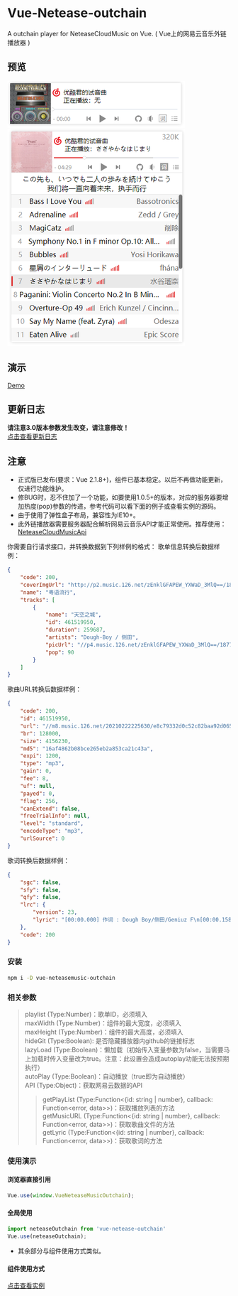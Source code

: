 ﻿# Vue-Netease-outchain
A outchain player for NeteaseCloudMusic on Vue. ( Vue上的网易云音乐外链播放器 )

## 预览
![preview1](https://raw.githubusercontent.com/BugKun/vue-neteasemusic-outchain/master/preview1.png)
![preview2](https://raw.githubusercontent.com/BugKun/vue-neteasemusic-outchain/master/preview2.png)

## 演示
<a href="https://nopast.gitee.io/demo-page/neteasemusic-player" target="_blank">Demo</a>

## 更新日志
**请注意3.0版本参数发生改变，请注意修改！**
<br/> 
<a href="//github.com/BugKun/vue-neteasemusic-outchain/blob/master/UPDATE.md" target="_blank">点击查看更新日志</a>

## 注意
* 正式版已发布(要求：Vue 2.1.8+)，组件已基本稳定。以后不再做功能更新，仅进行功能维护。
* 修BUG时，忍不住加了一个功能，如要使用1.0.5+的版本，对应的服务器要增加热度(pop)参数的传递，参考代码可以看下面的例子或查看实例的源码。
* 由于使用了弹性盒子布局，兼容性为IE10+。
* 此外链播放器需要服务器配合解析网易云音乐API才能正常使用。推荐使用：<a href="https://github.com/Binaryify/NeteaseCloudMusicApi" target="_blank">NeteaseCloudMusicApi</a><br>


你需要自行请求接口，并转换数据到下列样例的格式：
歌单信息转换后数据样例：
```json
{
    "code": 200,
    "coverImgUrl": "http://p2.music.126.net/zEnklGFAPEW_YXWaD_3MlQ==/18778559092618066.jpg",
    "name": "粤语流行",
    "tracks": [
        {
            "name": "天空之城",
            "id": 461519950,
            "duration": 259687,
            "artists": "Dough-Boy / 侧田",
            "picUrl": "//p4.music.126.net/zEnklGFAPEW_YXWaD_3MlQ==/18778559092618066.jpg",
            "pop": 90
        }
    ]
}
```
歌曲URL转换后数据样例：
```json
{
    "code": 200,
    "id": 461519950,
    "url": "//m8.music.126.net/20210222225630/e8c79332d0c52c82baa92d0658b31b7e/ymusic/b702/c5e6/31e2/16af4862b08bce265eb2a853ca21c43a.mp3",
    "br": 128000,
    "size": 4156230,
    "md5": "16af4862b08bce265eb2a853ca21c43a",
    "expi": 1200,
    "type": "mp3",
    "gain": 0,
    "fee": 8,
    "uf": null,
    "payed": 0,
    "flag": 256,
    "canExtend": false,
    "freeTrialInfo": null,
    "level": "standard",
    "encodeType": "mp3",
    "urlSource": 0
}
```
歌词转换后数据样例：
```json
{
    "sgc": false,
    "sfy": false,
    "qfy": false,
    "lrc": {
        "version": 23,
        "lyric": "[00:00.000] 作词 : Dough Boy/侧田/Geniuz F\n[00:00.158] 作曲 : Dough Boy/侧田\n[00:00.316]天空之城\n[00:01.430]盈藏在我的心\n[00:04.320]\n[00:05.610]站在那风之谷却没余韵\n[00:10.610]\n[00:11.710]天空之城才存着我的根\n[00:16.170]\n[00:17.700]到这里有人护荫\n[00:21.090]\n[00:23.900]即使几多次难过\n[00:26.980]此刻的心已再\n[00:29.860]不管几多的风雨信念也不改\n[00:35.010]\n[00:35.860]即使几多次难过\n[00:38.810]此刻的心已再\n[00:41.280]\n[00:41.830]不惜将它一一记载\n[00:45.610]\n[00:47.670]When I was young I saw the city through the TV screen\n[00:50.790]I didn't know what identity really means\n[00:53.480]The first time I came back the sky was so hazy\n[00:56.540]Jumped on the double decker bus with no AC\n[00:59.360]This the home of Kung fu flicks hometown of Bruce Lee\n[01:02.460]I'm walking through the streets that I saw in the movies\n[01:05.840]Finally united with the family\n[01:08.360]Took a lot of practicing to brush up my Cantonese\n[01:11.600]Looking out the window from my room I see a jungle\n[01:14.400]That's made of concrete so many stories left untold\n[01:17.420]You taught me to survive and u showed me love\n[01:20.630]Even though it's rocky like a ride on a mini bus\n[01:24.000]天空之城\n[01:25.390]盈藏在我的心\n[01:28.280]\n[01:29.970]站在那风之谷却没如搵\n[01:34.260]\n[01:35.650]天空之城才存着我的根\n[01:40.920]\n[01:41.970]到这里有人护荫\n[01:45.130]\n[01:47.130]即使几多次难过\n[01:50.880]此刻的心已再\n[01:53.180]\n[01:53.800]不管几多的风雨信念也不改\n[01:58.930]\n[01:59.830]即使几多次难过\n[02:02.820]此刻的心已再\n[02:05.260]\n[02:05.780]不惜将它一一记载\n[02:09.550]\n[02:11.770]A lot has changed since day of my arrival\n[02:14.290]It's hard to sail smooth when the currents turning tidal\n[02:17.160]I got my headphones on the train if the ride is too long\n[02:20.580]On my way to the studio up in kwun tong\n[02:23.470]Who gonna get what they want in the long shot\n[02:26.420]Sometimes it feels like the whole world's out in Mongkok\n[02:29.500]Everyone's got their dreams and ideal lives\n[02:32.460]We adapt to harsh times I just hope you realize\n[02:35.470]Looking out the window from my room I see a jungle\n[02:38.460]That's made of concrete so many stories left untold\n[02:41.550]Just wanna make music that the girls and the boys like\n[02:44.510]U know its made in Hong Kong when u hear a voice like\n[02:48.300]\n[02:49.110]一生不变改\n[02:51.150]\n[02:55.080]只因已存在热爱\n[02:59.620]\n[03:01.200]天空的国土在脑海\n[03:05.290]\n[03:05.800]即使几多次难过\n[03:08.860]此刻的心已再\n[03:11.260]\n[03:11.850]不管几多的风雨信念也不改\n[03:16.670]You know I never change\n[03:17.620]即使几多次难过\n[03:20.830]此刻的心已再\n[03:23.820]不惜将它一一记载\n[03:27.280]Good days never come, I still remember where I'm from\n[03:29.650]即使几多次难过\n[03:32.950]此刻的心已再\n[03:35.920]不管几多的风雨信念也不改\n[03:40.870]You know I never change\n[03:42.180]即使几多次难过\n[03:44.920]此刻的心已再\n[03:47.380]不惜将它一一记在\n[03:51.250]Good days never come, I still remember where I'm from\n[03:54.020]即使几多次难过\n[03:56.840]此刻的心已再\n[03:59.150]\n[03:59.720]不管几多的风雨信念也不改\n[04:05.090]\n[04:05.980]即使几多次难过\n[04:08.740]此刻的心已再\n[04:11.730]不惜将它一一记载\n[offset:300]"
    },
    "code": 200
}
```

### 安装
```bash
npm i -D vue-neteasemusic-outchain
```

### 相关参数
> playlist (Type:Number)：歌单ID，必须填入<br>
> maxWidth (Type:Number)：组件的最大宽度，必须填入<br>
> maxHeight (Type:Number)：组件的最大高度，必须填入<br>
> hideGit (Type:Boolean): 是否隐藏播放器内github的链接标志<br>
> lazyLoad (Type:Boolean)：懒加载（初始传入变量参数为false，当需要马上加载时传入变量改为true。注意：此设置会造成autoplay功能无法按预期执行）<br>
> autoPlay (Type:Boolean)：自动播放（true即为自动播放）<br>
> API (Type:Object)：获取网易云数据的API<br>
>> getPlayList (Type:Function<{id: string | number}, callback: Function<error, data>>)：获取播放列表的方法<br>
>> getMusicURL (Type:Function<{id: string | number}, callback: Function<error, data>>)：获取歌曲文件的方法<br>
>> getLyric (Type:Function<{id: string | number}, callback: Function<error, data>>)：获取歌词的方法<br>


### 使用演示
#### 浏览器直接引用
```JavaScript
Vue.use(window.VueNeteaseMusicOutchain);    
```
#### 全局使用
```JavaScript
import neteaseOutchain from 'vue-netease-outchain'
Vue.use(neteaseOutchain);    
```
* 其余部分与组件使用方式类似。
#### 组件使用方式
<a href="//github.com/BugKun/vue-neteasemusic-outchain/blob/master/example/src/pages/index.vue" target="_blank">点击查看实例</a>
